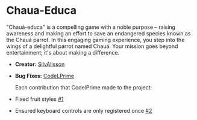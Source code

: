 # Chaua-Educa

"Chauá-educa" is a compelling game with a noble purpose – raising awareness and making an effort to save an endangered species known as the Chauá parrot. In this engaging gaming experience, you step into the wings of a delightful parrot named Chauá. Your mission goes beyond entertainment; it's about making a difference.

- **Creator:** [SilvAlisson](https://github.com/SilvAlisson)
- **Bug Fixes:**  [CodeLPrime](https://github.com/CodeLPrime)

  Each contribution that CodelPrime made to the project:
 - Fixed fruit styles [#1](https://github.com/SilvAlisson/Chaua-Educa/pull/1)
  - Ensured keyboard controls are only registered once [#2](https://github.com/SilvAlisson/Chaua-Educa/pull/4)

